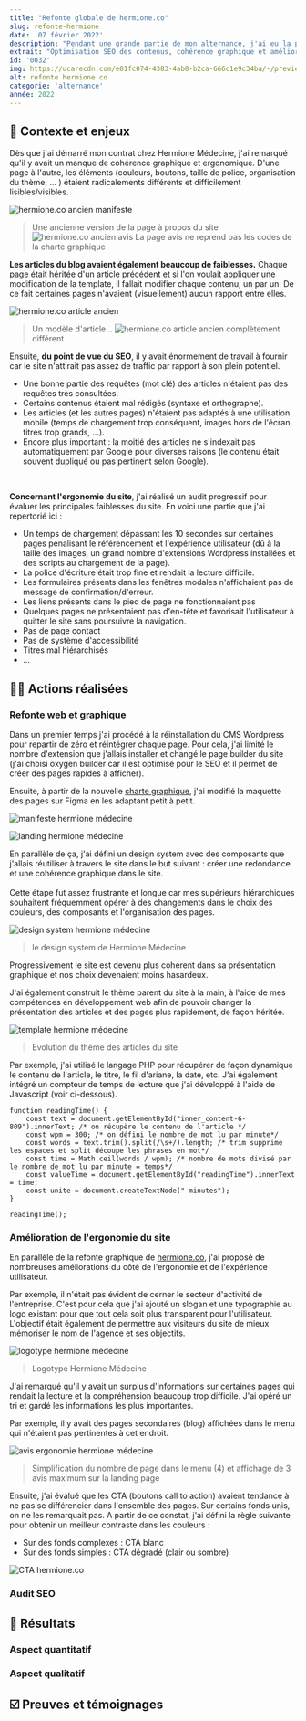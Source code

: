 ```yaml
---
title: "Refonte globale de hermione.co"
slug: refonte-hermione
date: '07 février 2022'
description: "Pendant une grande partie de mon alternance, j'ai eu la possibilité de proposer une refonte graphique, web et une amélioration du SEO de l'ensemble du site de Hermione Médecine."
extrait: "Optimisation SEO des contenus, cohérence graphique et amélioration de l'expérience d'utilisation sur mobile."
id: '0032'
img: https://ucarecdn.com/e01fc074-4383-4ab8-b2ca-666c1e9c34ba/-/preview/-/quality/smart/
alt: refonte hermione.co
categorie: 'alternance'
année: 2022
---
```

## 📜 Contexte et enjeux

Dès que j'ai démarré mon contrat chez Hermione Médecine, j'ai remarqué qu'il y avait un manque de cohérence graphique et ergonomique. D'une page à l'autre, les éléments (couleurs, boutons, taille de police, organisation du thème, ... ) étaient radicalements différents et difficilement lisibles/visibles.

![hermione.co ancien manifeste](https://ucarecdn.com/64f4ff4e-7662-4064-ad97-bc02185d8ade/-/preview/-/quality/smart/)
>Une ancienne version de la page à propos du site
![hermione.co ancien avis](https://ucarecdn.com/416deeb7-362d-4a1d-8729-08e1a9a4d9ef/-/preview/-/quality/smart/)
>La page avis ne reprend pas les codes de la charte graphique

**Les articles du blog avaient également beaucoup de faiblesses.** Chaque page était héritée d'un article précédent et si l'on voulait appliquer une modification de la template, il fallait modifier chaque contenu, un par un. De ce fait certaines pages n'avaient (visuellement) aucun rapport entre elles.

![hermione.co article ancien](https://ucarecdn.com/02f05f9d-ea59-4b01-9ed2-433b78ddb04e/-/preview/-/quality/smart/)
>Un modèle d'article...
![hermione.co article ancien](https://ucarecdn.com/01f0fff2-e4fb-44d9-ba9d-654a8409f42c/-/preview/-/quality/smart/)
>complètement différent.

Ensuite, **du point de vue du SEO**, il y avait énormement de travail à fournir car le site n'attirait pas assez de traffic par rapport à son plein potentiel.

- Une bonne partie des requêtes (mot clé) des articles n'étaient pas des requêtes très consultées.
- Certains contenus étaient mal rédigés (syntaxe et orthographe).
- Les articles (et les autres pages) n'étaient pas adaptés à une utilisation mobile (temps de chargement trop conséquent, images hors de l'écran, titres trop grands, ...).
- Encore plus important : la moitié des articles ne s'indexait pas automatiquement par Google pour diverses raisons (le contenu était souvent dupliqué ou pas pertinent selon Google).

<br>

**Concernant l'ergonomie du site**, j'ai réalisé un audit progressif pour évaluer les principales faiblesses du site. En voici une partie que j'ai repertorié ici :

- Un temps de chargement dépassant les 10 secondes sur certaines pages pénalisant le référencement et l'expérience utilisateur (dû à la taille des images, un grand nombre d'extensions Wordpress installées et des scripts au chargement de la page).
- La police d'écriture était trop fine et rendait la lecture difficile.
- Les formulaires présents dans les fenêtres modales n'affichaient pas de message de confirmation/d'erreur.
- Les liens présents dans le pied de page ne fonctionnaient pas
- Quelques pages ne présentaient pas d'en-tête et favorisait l'utilisateur à quitter le site sans poursuivre la navigation.
- Pas de page contact
- Pas de système d'accessibilité
- Titres mal hiérarchisés
- ...

## 👷🏻 Actions réalisées

### Refonte web et graphique

Dans un premier temps j'ai procédé à la réinstallation du CMS Wordpress pour repartir de zéro et réintégrer chaque page. Pour cela, j'ai limité le nombre d'extension que j'allais installer et changé le page builder du site (j'ai choisi oxygen builder car il est optimisé pour le SEO et il permet de créer des pages rapides à afficher).

Ensuite, à partir de la nouvelle [charte graphique](https://nathanlagrange.dev/realisations/charte-hermione/), j'ai modifié la maquette des pages sur Figma en les adaptant petit à petit.

![manifeste hermione médecine](https://ucarecdn.com/d49d697b-5bc5-443d-913b-45c556d4472d/-/preview/-/quality/smart/)

![landing hermione médecine](https://ucarecdn.com/af534679-c2e1-4cc9-aab7-9c7374cdac37/-/preview/-/quality/smart/)

En parallèle de ça, j'ai défini un design system avec des composants que j'allais réutiliser à travers le site dans le but suivant : créer une redondance et une cohérence graphique dans le site.
<br />
<br />
Cette étape fut assez frustrante et longue car mes supérieurs hiérarchiques souhaitent fréquemment opérer à des changements dans le choix des couleurs, des composants et l'organisation des pages.

![design system hermione médecine](https://ucarecdn.com/6b4aaacc-979f-4c4b-bdc1-32c5cd1f5f26/-/preview/-/quality/smart/)
>le design system de Hermione Médecine

Progressivement le site est devenu plus cohérent dans sa présentation graphique et nos choix devenaient moins hasardeux.

J'ai également construit le thème parent du site à la main, à l'aide de mes compétences en développement web afin de pouvoir changer la présentation des articles et des pages plus rapidement, de façon héritée.

![template hermione médecine](https://ucarecdn.com/581822c6-512a-4306-9535-5848540953d8/-/preview/-/quality/smart/)
>Evolution du thème des articles du site

Par exemple, j'ai utilisé le langage PHP pour récupérer de façon dynamique le contenu de l'article, le titre, le fil d'ariane, la date, etc. J'ai également intégré un compteur de temps de lecture que j'ai développé à l'aide de Javascript (voir ci-dessous).

```
function readingTime() {
	const text = document.getElementById("inner_content-6-809").innerText; /* on récupère le contenu de l'article */
	const wpm = 300; /* on défini le nombre de mot lu par minute*/
	const words = text.trim().split(/\s+/).length; /* trim supprime les espaces et split découpe les phrases en mot*/ 
	const time = Math.ceil(words / wpm); /* nombre de mots divisé par le nombre de mot lu par minute = temps*/
	const valueTime = document.getElementById("readingTime").innerText = time;
	const unite = document.createTextNode(" minutes");
}

readingTime();
```

### Amélioration de l'ergonomie du site

En parallèle de la refonte graphique de [hermione.co](https://hermione.co), j'ai proposé de nombreuses améliorations du côté de l'ergonomie et de l'expérience utilisateur.

Par exemple, il n'était pas évident de cerner le secteur d'activité de l'entreprise. C'est pour cela que j'ai ajouté un slogan et une typographie au logo existant pour que tout cela soit plus transparent pour l'utilisateur.
L'objectif était également de permettre aux visiteurs du site de mieux mémoriser le nom de l'agence et ses objectifs.
<br />

![logotype hermione médecine](https://ucarecdn.com/bade3d2b-48c6-4728-9e6d-ff2b5f308d5b/-/preview/350x350/)
>Logotype Hermione Médecine

J'ai remarqué qu'il y avait un surplus d'informations sur certaines pages qui rendait la lecture et la compréhension beaucoup trop difficile. J'ai opéré un tri et gardé les informations les plus importantes.

Par exemple, il y avait des pages secondaires (blog) affichées dans le menu qui n'étaient pas pertinentes à cet endroit.

![avis ergonomie hermione médecine](https://ucarecdn.com/d622ca5a-c8ed-44db-b0e7-98a3ac45e3cd/-/preview/-/quality/smart/)
>Simplification du nombre de page dans le menu (4) et affichage de 3 avis maximum sur la landing page

Ensuite, j'ai évalué que les CTA (boutons call to action) avaient tendance à ne pas se différencier dans l'ensemble des pages. Sur certains fonds unis, on ne les remarquait pas. A partir de ce constat, j'ai défini la règle suivante pour obtenir un meilleur contraste dans les couleurs :

- Sur des fonds complexes : CTA blanc
- Sur des fonds simples : CTA dégradé (clair ou sombre)

![CTA hermione.co](https://ucarecdn.com/e52f35d7-965c-4e36-9399-28ac3520a2fd/-/preview/300x300/)

### Audit SEO


## 🎁 Résultats

### Aspect quantitatif

### Aspect qualitatif

## ☑️ Preuves et témoignages